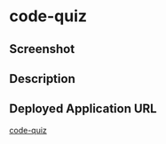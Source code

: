 # code-quiz


## Screenshot


## Description 


## Deployed Application URL
[code-quiz](https://ssharmin0029.github.io/code-quiz/)